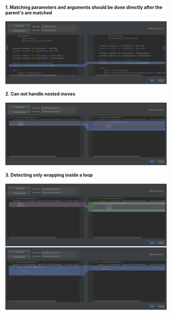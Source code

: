 #### 1. Matching parameters and arguments should be done directly after the parent's are matched

<img src=img/value-arguments.png width=900>

#### 2. Can not handle nested moves

<img src=img/nested-moves.png width=900>

#### 3. Detecting only wrapping inside a loop 

<img src=img/loop-wrapping-1.png width=900>
<img src=img/loop-wrapping-2.png width=900>
